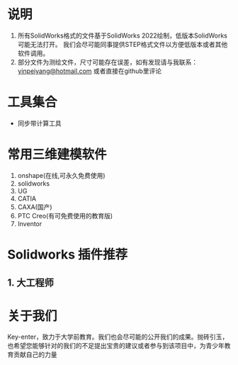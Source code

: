 # 说明
1. 所有SolidWorks格式的文件基于SolidWorks 2022绘制，低版本SolidWorks可能无法打开。 我们会尽可能同事提供STEP格式文件以方便低版本或者其他软件调用。
2. 部分文件为测绘文件，尺寸可能存在误差，如有发现请与我联系：yinpeiyang@hotmail.com 或者直接在github里评论
# 工具集合
* 同步带计算工具 

# 常用三维建模软件
1. onshape(在线,可永久免费使用)
2. solidworks
3. UG
4. CATIA
5. CAXA(国产)
6. PTC Creo(有可免费使用的教育版)
7. Inventor

# Solidworks 插件推荐
## 1. 大工程师

# 关于我们
Key-enter，致力于大学前教育。我们也会尽可能的公开我们的成果。抛砖引玉，也希望您能够针对的我们的不足提出宝贵的建议或者参与到该项目中，为青少年教育贡献自己的力量

